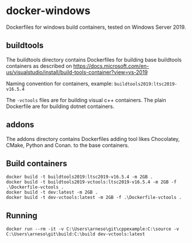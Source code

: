 # docker-windows
Dockerfiles for windows build containers, tested on Windows Server 2019.

## buildtools
The buildtools directory contains Dockerfiles for building base buildtools containers as
described on
https://docs.microsoft.com/en-us/visualstudio/install/build-tools-container?view=vs-2019

Naming convention for containers, example: `buildtools2019:ltsc2019-v16.5.4`

The `-vctools` files are for building visual c++ containers. The plain Dockerfile are for
building dotnet containers. 

## addons
The addons directory contains Dockerfiles adding tool likes Chocolatey, CMake, Python and Conan.
to the base containers.

## Build containers
```
docker build -t buildtools2019:ltsc2019-v16.5.4 -m 2GB .
docker build -t buildtools2019-vctools:ltsc2019-v16.5.4 -m 2GB -f .\Dockerfile-vctools .
docker build -t dev:latest -m 2GB .
docker build -t dev-vctools:latest -m 2GB -f .\Dockerfile-vctools .
```

## Running
```
docker run --rm -it -v C:\Users\arneso\git\cppexample:C:\source -v C:\Users\arneso\git\build:C:\build dev-vctools:latest
```
